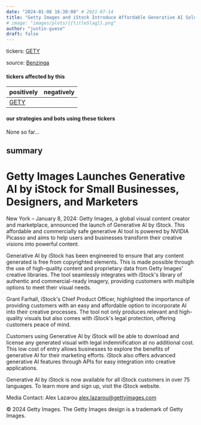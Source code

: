 ```yaml
---
date: "2024-01-08 16:30:00" # 2021-07-14
title: "Getty Images and iStock Introduce Affordable Generative AI Solution for Small Businesses at CES"
# image: "images/plots/{{titleSlag}}.png"
author: "justin-guese"
draft: false
---
```

tickers: <a href='https://finance.yahoo.com/quote/GETY' target='_blank'>GETY</a> 

source: <a href='https://newsroom.gettyimages.com/en/istock/getty-images-launches-generative-ai-by-istock-for-small-businesses-designers-and-marketers' target='_blank'>Benzinga</a>

#### tickers affected by this

| positively | negatively |
|------------|------------
| <a href='https://finance.yahoo.com/quote/GETY' target='_blank'>GETY</a> |  |

#### our strategies and bots using these tickers

None so far...

## summary

# Getty Images Launches Generative AI by iStock for Small Businesses, Designers, and Marketers

New York – January 8, 2024: Getty Images, a global visual content creator and marketplace, announced the launch of Generative AI by iStock. This affordable and commercially safe generative AI tool is powered by NVIDIA Picasso and aims to help users and businesses transform their creative visions into powerful content.

Generative AI by iStock has been engineered to ensure that any content generated is free from copyrighted elements. This is made possible through the use of high-quality content and proprietary data from Getty Images' creative libraries. The tool seamlessly integrates with iStock's library of authentic and commercial-ready imagery, providing customers with multiple options to meet their visual needs.

Grant Farhall, iStock's Chief Product Officer, highlighted the importance of providing customers with an easy and affordable option to incorporate AI into their creative processes. The tool not only produces relevant and high-quality visuals but also comes with iStock's legal protection, offering customers peace of mind.

Customers using Generative AI by iStock will be able to download and license any generated visual with legal indemnification at no additional cost. This low cost of entry allows businesses to explore the benefits of generative AI for their marketing efforts. iStock also offers advanced generative AI features through APIs for easy integration into creative applications.

Generative AI by iStock is now available for all iStock customers in over 75 languages. To learn more and sign up, visit the iStock website.

Media Contact: 
Alex Lazarou
alex.lazarou@gettyimages.com

© 2024 Getty Images. The Getty Images design is a trademark of Getty Images.
